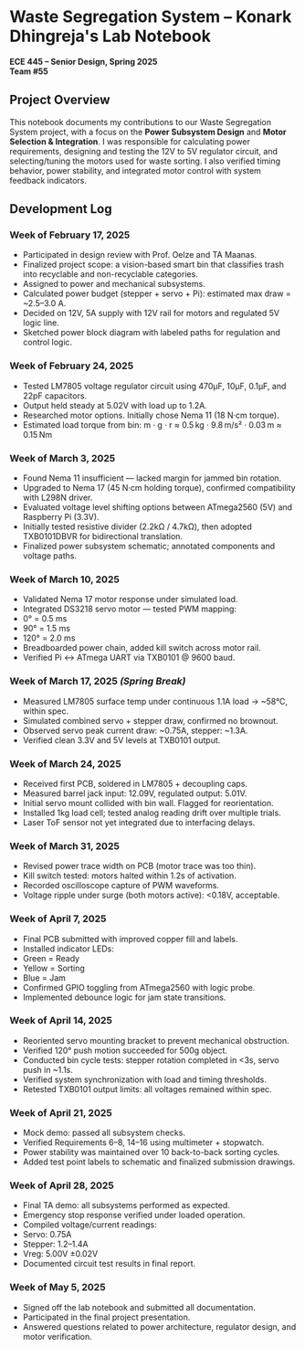 # Waste Segregation System – Konark Dhingreja's Lab Notebook

**ECE 445 – Senior Design, Spring 2025**  
**Team #55**

## Project Overview

This notebook documents my contributions to our Waste Segregation System project, with a focus on the **Power Subsystem Design** and **Motor Selection & Integration**. I was responsible for calculating power requirements, designing and testing the 12V to 5V regulator circuit, and selecting/tuning the motors used for waste sorting. I also verified timing behavior, power stability, and integrated motor control with system feedback indicators.

## Development Log

### Week of February 17, 2025
- Participated in design review with Prof. Oelze and TA Maanas.  
- Finalized project scope: a vision-based smart bin that classifies trash into recyclable and non-recyclable categories.  
- Assigned to power and mechanical subsystems.  
- Calculated power budget (stepper + servo + Pi): estimated max draw = ~2.5–3.0 A.  
- Decided on 12V, 5A supply with 12V rail for motors and regulated 5V logic line.  
- Sketched power block diagram with labeled paths for regulation and control logic.

### Week of February 24, 2025
- Tested LM7805 voltage regulator circuit using 470μF, 10μF, 0.1μF, and 22pF capacitors.  
- Output held steady at 5.02V with load up to 1.2A.  
- Researched motor options. Initially chose Nema 11 (18 N·cm torque).  
- Estimated load torque from bin: m · g · r ≈ 0.5 kg · 9.8 m/s² · 0.03 m ≈ 0.15 Nm


### Week of March 3, 2025
- Found Nema 11 insufficient — lacked margin for jammed bin rotation.  
- Upgraded to Nema 17 (45 N·cm holding torque), confirmed compatibility with L298N driver.  
- Evaluated voltage level shifting options between ATmega2560 (5V) and Raspberry Pi (3.3V).  
- Initially tested resistive divider (2.2kΩ / 4.7kΩ), then adopted TXB0101DBVR for bidirectional translation.  
- Finalized power subsystem schematic; annotated components and voltage paths.

### Week of March 10, 2025
- Validated Nema 17 motor response under simulated load.  
- Integrated DS3218 servo motor — tested PWM mapping:  
- 0° = 0.5 ms  
- 90° = 1.5 ms  
- 120° = 2.0 ms  
- Breadboarded power chain, added kill switch across motor rail.  
- Verified Pi ↔ ATmega UART via TXB0101 @ 9600 baud.

### Week of March 17, 2025 *(Spring Break)*
- Measured LM7805 surface temp under continuous 1.1A load → ~58°C, within spec.  
- Simulated combined servo + stepper draw, confirmed no brownout.  
- Observed servo peak current draw: ~0.75A, stepper: ~1.3A.  
- Verified clean 3.3V and 5V levels at TXB0101 output.

### Week of March 24, 2025
- Received first PCB, soldered in LM7805 + decoupling caps.  
- Measured barrel jack input: 12.09V, regulated output: 5.01V.  
- Initial servo mount collided with bin wall. Flagged for reorientation.  
- Installed 1kg load cell; tested analog reading drift over multiple trials.  
- Laser ToF sensor not yet integrated due to interfacing delays.

### Week of March 31, 2025
- Revised power trace width on PCB (motor trace was too thin).  
- Kill switch tested: motors halted within 1.2s of activation.  
- Recorded oscilloscope capture of PWM waveforms.  
- Voltage ripple under surge (both motors active): <0.18V, acceptable.

### Week of April 7, 2025
- Final PCB submitted with improved copper fill and labels.  
- Installed indicator LEDs:  
- Green = Ready  
- Yellow = Sorting  
- Blue = Jam  
- Confirmed GPIO toggling from ATmega2560 with logic probe.  
- Implemented debounce logic for jam state transitions.

### Week of April 14, 2025
- Reoriented servo mounting bracket to prevent mechanical obstruction.  
- Verified 120° push motion succeeded for 500g object.  
- Conducted bin cycle tests: stepper rotation completed in <3s, servo push in ~1.1s.  
- Verified system synchronization with load and timing thresholds.  
- Retested TXB0101 output limits: all voltages remained within spec.

### Week of April 21, 2025
- Mock demo: passed all subsystem checks.  
- Verified Requirements 6–8, 14–16 using multimeter + stopwatch.  
- Power stability was maintained over 10 back-to-back sorting cycles.  
- Added test point labels to schematic and finalized submission drawings.

### Week of April 28, 2025
- Final TA demo: all subsystems performed as expected.  
- Emergency stop response verified under loaded operation.  
- Compiled voltage/current readings:  
- Servo: 0.75A  
- Stepper: 1.2–1.4A  
- Vreg: 5.00V ±0.02V  
- Documented circuit test results in final report.

### Week of May 5, 2025
- Signed off the lab notebook and submitted all documentation.  
- Participated in the final project presentation.  
- Answered questions related to power architecture, regulator design, and motor verification.
